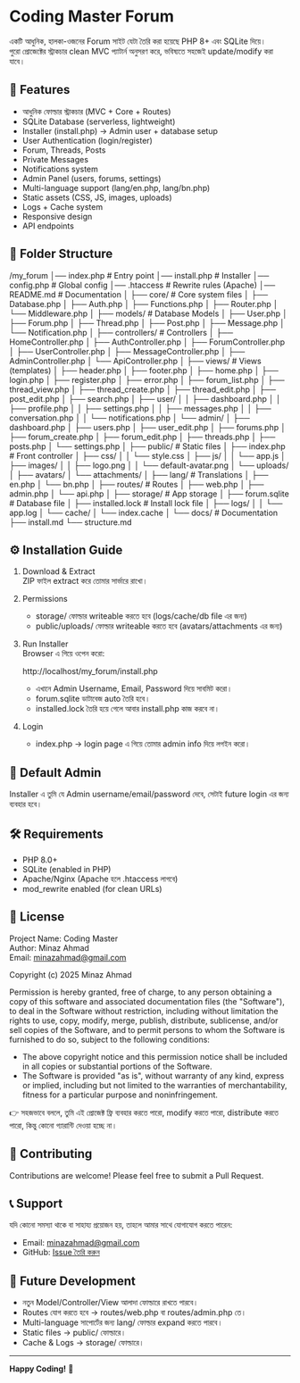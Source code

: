 # Coding Master Forum

একটি আধুনিক, হালকা-ওজনের Forum সাইট যেটা তৈরি করা হয়েছে PHP 8+ এবং SQLite দিয়ে।  
পুরো প্রোজেক্টের স্ট্রাকচার clean MVC প্যাটার্ন অনুসরণ করে, ভবিষ্যতে সহজেই update/modify করা যাবে।

## 🚀 Features

- আধুনিক ফোল্ডার স্ট্রাকচার (MVC + Core + Routes)
- SQLite Database (serverless, lightweight)
- Installer (install.php) → Admin user + database setup
- User Authentication (login/register)
- Forum, Threads, Posts
- Private Messages
- Notifications system
- Admin Panel (users, forums, settings)
- Multi-language support (lang/en.php, lang/bn.php)
- Static assets (CSS, JS, images, uploads)
- Logs + Cache system
- Responsive design
- API endpoints

## 📂 Folder Structure

/my_forum
│── index.php              # Entry point
│── install.php            # Installer
│── config.php             # Global config
│── .htaccess              # Rewrite rules (Apache)
│── README.md              # Documentation
│
├── core/                  # Core system files
│    ├── Database.php
│    ├── Auth.php
│    ├── Functions.php
│    ├── Router.php
│    └── Middleware.php
│
├── models/                # Database Models
│    ├── User.php
│    ├── Forum.php
│    ├── Thread.php
│    ├── Post.php
│    ├── Message.php
│    └── Notification.php
│
├── controllers/           # Controllers
│    ├── HomeController.php
│    ├── AuthController.php
│    ├── ForumController.php
│    ├── UserController.php
│    ├── MessageController.php
│    ├── AdminController.php
│    └── ApiController.php
│
├── views/                 # Views (templates)
│    ├── header.php
│    ├── footer.php
│    ├── home.php
│    ├── login.php
│    ├── register.php
│    ├── error.php
│    ├── forum_list.php
│    ├── thread_view.php
│    ├── thread_create.php
│    ├── thread_edit.php
│    ├── post_edit.php
│    ├── search.php
│    ├── user/
│    │     ├── dashboard.php
│    │     ├── profile.php
│    │     ├── settings.php
│    │     ├── messages.php
│    │     ├── conversation.php
│    │     └── notifications.php
│    └── admin/
│          ├── dashboard.php
│          ├── users.php
│          ├── user_edit.php
│          ├── forums.php
│          ├── forum_create.php
│          ├── forum_edit.php
│          ├── threads.php
│          ├── posts.php
│          └── settings.php
│
├── public/                # Static files
│    ├── index.php         # Front controller
│    ├── css/
│    │     └── style.css
│    ├── js/
│    │     └── app.js
│    ├── images/
│    │     ├── logo.png
│    │     └── default-avatar.png
│    └── uploads/
│          ├── avatars/
│          └── attachments/
│
├── lang/                  # Translations
│    ├── en.php
│    └── bn.php
│
├── routes/                # Routes
│    ├── web.php
│    ├── admin.php
│    └── api.php
│
├── storage/               # App storage
│    ├── forum.sqlite      # Database file
│    ├── installed.lock    # Install lock file
│    ├── logs/
│    │     └── app.log
│    └── cache/
│          └── index.cache
│
└── docs/                  # Documentation
     ├── install.md
     └── structure.md

## ⚙️ Installation Guide

1. Download & Extract  
   ZIP ফাইল extract করে তোমার সার্ভারে রাখো।  

2. Permissions  
   - storage/ ফোল্ডার writeable করতে হবে (logs/cache/db file এর জন্য)  
   - public/uploads/ ফোল্ডার writeable করতে হবে (avatars/attachments এর জন্য)  

3. Run Installer  
   Browser এ গিয়ে ওপেন করো:  
   
   http://localhost/my_forum/install.php
   
   - এখানে Admin Username, Email, Password দিয়ে সাবমিট করো।  
   - forum.sqlite ডাটাবেজ auto তৈরি হবে।  
   - installed.lock তৈরি হয়ে গেলে আবার install.php কাজ করবে না।  

4. Login  
   - index.php → login page এ গিয়ে তোমার admin info দিয়ে লগইন করো।  

## 🔑 Default Admin

Installer এ তুমি যে Admin username/email/password দেবে, সেটাই future login এর জন্য ব্যবহার হবে।  

## 🛠 Requirements

- PHP 8.0+
- SQLite (enabled in PHP)
- Apache/Nginx (Apache হলে .htaccess লাগবে)
- mod_rewrite enabled (for clean URLs)

## 📜 License

Project Name: Coding Master  
Author: Minaz Ahmad  
Email: minazahmad@gmail.com  

Copyright (c) 2025 Minaz Ahmad

Permission is hereby granted, free of charge, to any person obtaining a copy
of this software and associated documentation files (the "Software"), to deal
in the Software without restriction, including without limitation the rights
to use, copy, modify, merge, publish, distribute, sublicense, and/or sell
copies of the Software, and to permit persons to whom the Software is
furnished to do so, subject to the following conditions:

- The above copyright notice and this permission notice shall be included in
  all copies or substantial portions of the Software.
- The Software is provided "as is", without warranty of any kind, express or
  implied, including but not limited to the warranties of merchantability,
  fitness for a particular purpose and noninfringement.

👉 সহজভাবে বললে, তুমি এই প্রোজেক্ট ফ্রি ব্যবহার করতে পারো, modify করতে পারো, distribute করতে পারো, কিন্তু কোনো গ্যারান্টি দেওয়া হচ্ছে না।

## 🤝 Contributing

Contributions are welcome! Please feel free to submit a Pull Request.

## 📞 Support

যদি কোনো সমস্যা থাকে বা সাহায্য প্রয়োজন হয়, তাহলে আমার সাথে যোগাযোগ করতে পারেন:

- Email: minazahmad@gmail.com
- GitHub: [Issue তৈরি করুন](https://github.com/yourusername/coding-master-forum/issues)

## 🔄 Future Development

- নতুন Model/Controller/View আলাদা ফোল্ডারে রাখতে পারবে।  
- Routes যোগ করতে হবে → routes/web.php বা routes/admin.php তে।  
- Multi-language সাপোর্টের জন্য lang/ ফোল্ডার expand করতে পারবে।  
- Static files → public/ ফোল্ডারে।  
- Cache & Logs → storage/ ফোল্ডারে।  

---

**Happy Coding!** 🚀